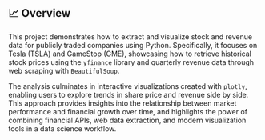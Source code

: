 ## 📈 Overview

This project demonstrates how to extract and visualize stock and revenue data for publicly traded companies using Python. Specifically, it focuses on Tesla (TSLA) and GameStop (GME), showcasing how to retrieve historical stock prices using the `yfinance` library and quarterly revenue data through web scraping with `BeautifulSoup`.

The analysis culminates in interactive visualizations created with `plotly`, enabling users to explore trends in share price and revenue side by side. This approach provides insights into the relationship between market performance and financial growth over time, and highlights the power of combining financial APIs, web data extraction, and modern visualization tools in a data science workflow.
